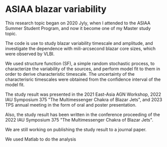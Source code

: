 # ASIAA blazar variability

This research topic began on 2020 Jyly, when I attended to the ASIAA Summer Student Program, and now it become one of my Master study topic.

The code is use to study blazar variability timescale and amplitude, and investigate the dependence with mili-arcsecond blazar core sizes, which were observed by VLBI.

We used structure function (SF), a simple random stochastic process, to characterize the variability of the sources, and perform model fit to them in order to derive characteristic timescale. 
The uncertainty of the characterisric timescales were obtained from the confidence interval of the model fit.

The study result was presented in the 2021 East-Asia AGN Workshop, 2022 IAU Symposium 375 "The Multimessenger Chakra of Blazar Jets", and 2023 TPS annual meeting in the form of oral and poster presentation.

Also, the study result has been written in the conference proceeding of the 2022 IAU Symposium 375 "The Multimessenger Chakra of Blazar Jets".

We are still working on publishing the study result to a journal paper.

We used Matlab to do the analysis
